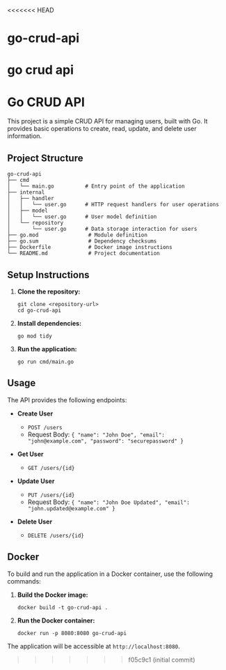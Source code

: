 <<<<<<< HEAD
# go-crud-api
go crud api
=======
# Go CRUD API

This project is a simple CRUD API for managing users, built with Go. It provides basic operations to create, read, update, and delete user information.

## Project Structure

```
go-crud-api
├── cmd
│   └── main.go          # Entry point of the application
├── internal
│   ├── handler
│   │   └── user.go      # HTTP request handlers for user operations
│   ├── model
│   │   └── user.go      # User model definition
│   └── repository
│       └── user.go      # Data storage interaction for users
├── go.mod                # Module definition
├── go.sum                # Dependency checksums
├── Dockerfile            # Docker image instructions
└── README.md             # Project documentation
```

## Setup Instructions

1. **Clone the repository:**
   ```
   git clone <repository-url>
   cd go-crud-api
   ```

2. **Install dependencies:**
   ```
   go mod tidy
   ```

3. **Run the application:**
   ```
   go run cmd/main.go
   ```

## Usage

The API provides the following endpoints:

- **Create User**
  - `POST /users`
  - Request Body: `{ "name": "John Doe", "email": "john@example.com", "password": "securepassword" }`

- **Get User**
  - `GET /users/{id}`
  
- **Update User**
  - `PUT /users/{id}`
  - Request Body: `{ "name": "John Doe Updated", "email": "john.updated@example.com" }`

- **Delete User**
  - `DELETE /users/{id}`

## Docker

To build and run the application in a Docker container, use the following commands:

1. **Build the Docker image:**
   ```
   docker build -t go-crud-api .
   ```

2. **Run the Docker container:**
   ```
   docker run -p 8080:8080 go-crud-api
   ```

The application will be accessible at `http://localhost:8080`.
>>>>>>> f05c9c1 (initial commit)
